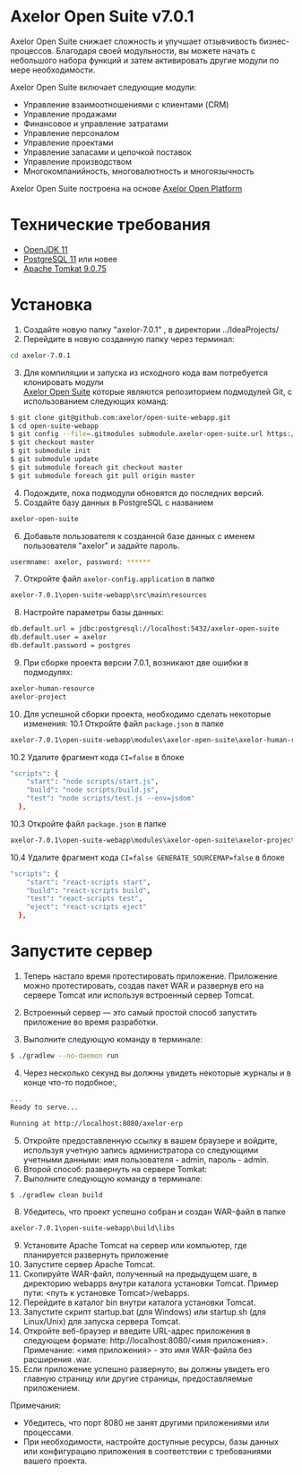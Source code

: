 Axelor Open Suite v7.0.1
================================

Axelor Open Suite снижает сложность и улучшает отзывчивость бизнес-процессов. Благодаря своей модульности, вы можете начать с небольшого набора функций и затем активировать другие модули по мере необходимости.

Axelor Open Suite включает следующие модули:

* Управление взаимоотношениями с клиентами (CRM)
* Управление продажами
* Финансовое и управление затратами
* Управление персоналом
* Управление проектами
* Управление запасами и цепочкой поставок
* Управление производством
* Многокомпанийность, многовалютность и многоязычность

Axelor Open Suite построена на основе [Axelor Open Platform](https://github.com/axelor/axelor-open-platform)

Технические требования
================================

* [OpenJDK 11](https://www.oracle.com/cis/java/technologies/javase/jdk11-archive-downloads.html)
* [PostgreSQL 11](https://www.enterprisedb.com/downloads/postgres-postgresql-downloads) или новее
* [Apache Tomkat 9.0.75](https://tomcat.apache.org/download-90.cgi)

Установка
================================
1. Создайте новую папку "axelor-7.0.1" , в директории ../IdeaProjects/
2. Перейдите в новую созданную папку через терминал:
```bash
cd axelor-7.0.1
```
3. Для компиляции и запуска из исходного кода вам потребуется клонировать модули  
[Axelor Open Suite](https://github.com/axelor/axelor-open-suite) которые являются репозиторием подмодулей Git, с использованием следующих команд:

```bash
$ git clone git@github.com:axelor/open-suite-webapp.git
$ cd open-suite-webapp
$ git config --file=.gitmodules submodule.axelor-open-suite.url https://github.com/axelor/axelor-open-suite.git
$ git checkout master
$ git submodule init
$ git submodule update
$ git submodule foreach git checkout master
$ git submodule foreach git pull origin master
```
4. Подождите, пока подмодули обновятся до последних версий.
5. Создайте базу данных в PostgreSQL с названием 
```bash
axelor-open-suite
```
6. Добавьте пользователя к созданной базе данных с именем пользователя "axelor" и задайте пароль. 
```bash
usermname: axelor, password: ****** 
```
7. Откройте файл `axelor-config.application`  в папке
```bash
axelor-7.0.1\open-suite-webapp\src\main\resources
```
8. Настройте параметры базы данных:
```bash
db.default.url = jdbc:postgresql://localhost:5432/axelor-open-suite
db.default.user = axelor
db.default.password = postgres
```
9. При сборке проекта версии 7.0.1, возникают две ошибки в подмодулях:
```bash
axelor-human-resource
axelor-project
```
10. Для успешной сборки проекта, необходимо сделать некоторые изменения:
10.1 Откройте файл `package.json` в папке
```bash
axelor-7.0.1\open-suite-webapp\modules\axelor-open-suite\axelor-human-resource\src\main\axelor-react-timesheet
```
10.2 Удалите фрагмент кода `CI=false` в блоке 
```bash
"scripts": {
    "start": "node scripts/start.js",
    "build": "node scripts/build.js",
    "test": "node scripts/test.js --env=jsdom"
  },
```
10.3 Откройте файл `package.json` в папке
```bash
axelor-7.0.1\open-suite-webapp\modules\axelor-open-suite\axelor-project\src\main\task-editor
```
10.4 Удалите фрагмент кода `CI=false GENERATE_SOURCEMAP=false` в блоке 
```bash
"scripts": {
    "start": "react-scripts start",
    "build": "react-scripts build",
    "test": "react-scripts test",
    "eject": "react-scripts eject"
  },
```

Запустите сервер
================================

1. Теперь настало время протестировать приложение. Приложение можно протестировать, 
создав пакет WAR и развернув его на сервере Tomcat или используя встроенный сервер Tomcat.

2. Встроенный сервер — это самый простой способ запустить приложение во время разработки.
3. Выполните следующую команду в терминале:
```bash
$ ./gradlew --no-daemon run
```
4. Через несколько секунд вы должны увидеть некоторые журналы и в конце что-то подобное:,
```bash
...
Ready to serve...

Running at http://localhost:8080/axelor-erp
```
5. Откройте предоставленную ссылку в вашем браузере и войдите, используя учетную запись 
администратора со следующими учетными данными: имя пользователя - admin, пароль - admin.
6. Второй способ: развернуть на сервере Tomkat:
7. Выполните следующую команду в терминале:
```bash
$ ./gradlew clean build
```
8. Убедитесь, что проект успешно собран и создан WAR-файл в папке
```bash
axelor-7.0.1\open-suite-webapp\build\libs
```
9. Установите Apache Tomcat на сервер или компьютер, где планируется развернуть приложение
10. Запустите сервер Apache Tomcat.
11. Скопируйте WAR-файл, полученный на предыдущем шаге, в директорию webapps внутри каталога установки Tomcat.
Пример пути: <путь к установке Tomcat>/webapps.
12. Перейдите в каталог bin внутри каталога установки Tomcat.
13. Запустите скрипт startup.bat (для Windows) или startup.sh (для Linux/Unix) для запуска сервера Tomcat.
14. Откройте веб-браузер и введите URL-адрес приложения в следующем формате: http://localhost:8080/<имя приложения>.
Примечание: <имя приложения> - это имя WAR-файла без расширения .war.
15. Если приложение успешно развернуто, вы должны увидеть его главную страницу или другие страницы, предоставляемые приложением.

Примечания:
* Убедитесь, что порт 8080 не занят другими приложениями или процессами.
* При необходимости, настройте доступные ресурсы, базы данных или конфигурацию приложения в соответствии с требованиями вашего проекта.


